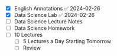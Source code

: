 - [x] English Annotations ✅ 2024-02-26
 - [x] Data Science Lab ✅ 2024-02-26
 - [ ] Data Science Lecture Notes
 - [ ] Data Science Homework 
 - [ ] 10 Lectures
	 - [ ] 5 Lectures a Day Starting Tomorrow 
	 - [ ] Review 